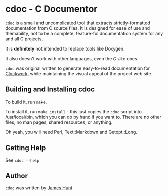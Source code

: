 cdoc - C Documentor
===================

`cdoc` is a small and uncomplicated tool that extracts strictly-formatted
documentation from C source files.  It is designed for ease of use and
themability, not to be a complete, feature-ful documentation system for
any and all C projects.

It is **definitely** not intended to replace tools like Doxygen.

It also doesn't work with other languages, even the *C-like* ones.

`cdoc` was original written to generate easy-to-read documentation for
[Clockwork][1], while maintaining the visual appeal of the project
web site.

Building and Installing cdoc
----------------------------

To build it, run `make`.

To install it, run `make install` - this just copies the `cdoc` script into
/usr/local/bin, which you can do by hand if you want to.  There are no other
files, no man pages, shared resources, or anything.

Oh yeah, you will need Perl, Text::Markdown and Getopt::Long.

Getting Help
------------

See `cdoc --help`

Author
------

`cdoc` was written by [James Hunt][2]

[1]: http://clockwork.niftylogic.com
[2]: http://jameshunt.us
